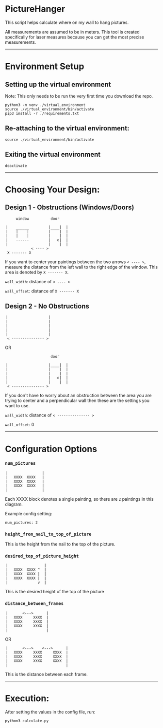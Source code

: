 # PictureHanger

This script helps calculate where on my wall to hang pictures.

All measurements are assumed to be in meters. This tool is created specifically for laser measures because you can get the most precise measurements.

---

# Environment Setup

## Setting up the virtual environment
Note: This only needs to be run the very first time you download the repo.
```
python3 -m venv ./virtual_environment
source ./virtual_environment/bin/activate
pip3 install -r ./requirements.txt
```

## Re-attaching to the virtual environment:
```
source ./virtual_environment/bin/activate
```

## Exiting the virtual environment
```
deactivate
```

---

# Choosing Your Design:

## Design 1 - Obstructions (Windows/Doors)
```
     window          door

|    ______         |____|  |
|    |    |         |    |  |
|    |    |         |    |  |
|    ------         |   o|  |
|                   |    |  |
            < ---- >
 X ------- X
```
If you want to center your paintings between the two arrows `< ---- >`, measure the distance from the left wall to the right edge of the window. This area is denoted by `X ------- X`.

`wall_width`: distance of `< ---- >`

`wall_offset`: distance of `X ------- X`

## Design 2 - No Obstructions

```
|                   |
|                   |
|                   |
|                   |
|                   |
 < --------------- >
```
OR
```
                     door

|                   |____|  |
|                   |    |  |
|                   |    |  |
|                   |   o|  |
|                   |    |  |
 < --------------- >
```
If you don't have to worry about an obstruction between the area you are trying to center and a perpendicular wall then these are the settings you want to use.

`wall_width`: distance of `< --------------- >`

`wall_offset`: 0

---

# Configuration Options

### `num_pictures`
```
|                |
|   XXXX  XXXX   |
|   XXXX  XXXX   |
|   XXXX  XXXX   |
|                |
```
Each XXXX block denotes a single painting, so there are `2` paintings in this diagram.

Example config setting:
```
num_pictures: 2
```

### `height_from_nail_to_top_of_picture`
This is the height from the nail to the top of the picture.

### `desired_top_of_picture_height`
```
|                 |
|   XXXX  XXXX ^  |
|   XXXX  XXXX |  |
|   XXXX  XXXX |  |
|              v  |
```
This is the desired height of the top of the picture

### `distance_between_frames`
```
|       <--->      |
|   XXXX     XXXX  |
|   XXXX     XXXX  |
|   XXXX     XXXX  |
|                  |
```
OR
```
|       <--->    <--->      |
|   XXXX     XXXX     XXXX  |
|   XXXX     XXXX     XXXX  |
|   XXXX     XXXX     XXXX  |
|                           |
```
This is the distance between each frame.

---

# Execution:
After setting the values in the config file, run:
```
python3 calculate.py
```
